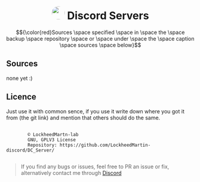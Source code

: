 <div align="center"><h1><img src="https://avatars.githubusercontent.com/u/74681168?v=4" height="auto" width="35" style="border-radius:50%"></img>&nbspDiscord Servers</h1></div>

$${\color{red}Sources \space specified \space in \space the \space backup \space repository \space or \space under \space the \space caption \space sources \space below}$$

## Sources  
none yet :)

## Licence
Just use it with common sence, if you use it write down where you got it from (the git link) and mention that others should do the same. 

<pre>
    <code "color:white;background-color:black">
        ©️ LockheedMartn-lab
        GNU, GPLV3 License
        Repository: https://github.com/LockheedMartin-discord/DC_Server/
    </code>
</pre>


<blockquote>If you find any bugs or issues, feel free to PR an issue or fix, alternatively contact me through <a href="https://discordapp.com/users/583700813818626109/">Discord</a>

